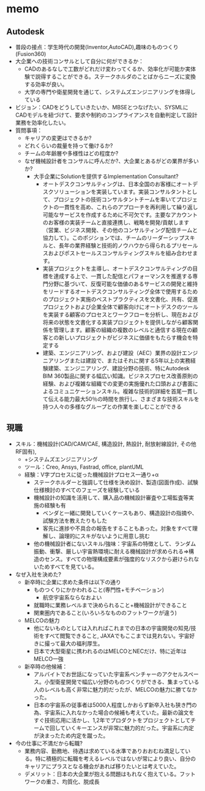 # memo

## Autodesk
* 普段の接点：学生時代の開発(Inventor,AutoCAD),趣味のものつくり(Fusion360)
* 大企業への技術コンサルとして自分に何ができるか：
  * CADのあるなしで工数がどれだけ変わってくるか、効率化が可能か実体験で説得することができる。ステークホルダのことばからニーズに変換する効率が良い。
  * 大学の専門や衛星開発を通じて、システムズエンジニアリングを体得している
* ビジョン：CADをどうしていきたいか、MBSEとつなげたい、SYSMLにCADモデルを紐づけて、要求や制約のコンプライアンスを自動判定して設計業務を効率化したい。
* 質問事項：
  * キャリアの変更はできるか?
  * どれくらいの裁量を持って働けるか?
  * チームの年齢層や多様性はどの程度か?
  * なぜ機械設計者をコンサルに呼んだか?、大企業とあるがどの業界が多いか?
    * 大手企業にSolutionを提供するImplementation Consultant?
      * オートデスクコンサルティングは、日本全国のお客様にオートデスクソリューションを実装しています。実装コンサルタントとして、プロジェクトの技術コンサルタントチームを率いてプロジェクトの一貫性を高め、これらのアプローチを再利用して繰り返し可能なサービスを作成するために不可欠です。主要なアカウントのお客様の実装チームと直接連携し、戦略を開発/貢献します（営業、ビジネス開発、その他のコンサルティング配信チームと協力して）。このポジションでは、チームのリーダーシップスキルと、長年の業界経験と技術的ノウハウから得られるプリセールスおよびポストセールスコンサルティングスキルを組み合わせます。
      * 実装プロジェクトを主導し、オートデスクコンサルティングの目標を達成する上で、一貫した配信とパフォーマンスを推進する専門分野に基づいて、反復可能な価値のあるサービスの開発と維持をリードするオートデスクコンサルティング全体で使用するためのプロジェクト実施のベストプラクティスを文書化、共有、促進プロジェクトおよび企業全体で顧客向けにオートデスクのツールを実装する顧客のプロセスとワークフローを分析し、現在および将来の状態を文書化する実装プロジェクトを提供しながら顧客関係を管理します。顧客の組織の複数のレベルと通信する現在の顧客との新しいプロジェクトがビジネスに価値をもたらす機会を特定する 
      * 建築、エンジニアリング、および建設（AEC）業界の設計エンジニアリングまたは建設で、またはそれに関する5年以上の実務経験建築、エンジニアリング、建設分野の技術、特にAutodesk BIM 360製品に関する幅広い知識。ビジネスプロセス改善原則の経験、および複雑な組織での変更の実施優れた口頭および書面によるコミュニケーションスキル。複雑な技術的詳細を首尾一貫して伝える能力最大50％の時間を旅行し、さまざまな技術スキルを持つ人々の多様なグループとの作業を楽しむことができる

## 現職
* スキル：機械設計(CAD/CAM/CAE, 構造設計, 熱設計, 耐放射線設計, その他RF固有),
  * +システムズエンジニアリング
  * ツール：Creo, Ansys, Fastrad, office, plantUML
  * 経験：V字プロセスに従った機械設計プロセス一通り+α
    * ステークホルダーと強調して仕様を決め設計、製造(図面作成)、試験仕様検討のすべてのフェーズを経験している
    * 機械設計の知識を活用して、購入品の機械設計審査や工場監査等実施の経験も有
      * ベンダと一緒に開発していくケースもあり、構造設計の指摘や、試験方法を教えたりもした
      * 客先に進捗や不具合の報告をすることもあった。対象をすべて理解し、論理的にスキがないように用意し挑む
    * 他の機械設計者にないスキル/強味：宇宙系の特徴として、ランダム振動、衝撃、厳しい宇宙熱環境に耐える機械設計が求められる⇒構造のセンス。すべての物理構成要素が強度的なリスクから避けられないためすべてを見ている。
* なぜ入社を決めた?
  * 新卒時に企業に求めた条件は以下の通り
    * ものつくりにかかわれること(専門性+モチベーション)
      * 航空宇宙系ならなおよい
    * 就職時に業務レベルまで決められること+機械設計ができること
    * 関東圏内であること(いろいろなもののフットワークが違う)
  * MELCOの魅力
    * 他にないものとしては入れればこれまでの日本の宇宙開発の知見/技術をすべて閲覧できること, JAXAでもここまでは見れない。宇宙好きに撮って最大の福利厚生。
    * 日本で大型衛星に携われるのはMELCOとNECだけ、特に近年はMELCO一強
  * 新卒時の他候補：
    * アルバイトでお世話になっていた宇宙系ベンチャーのアクセルスペース。小型衛星開発で幅広い分野のものつくりができる、集まっている人のレベルも高く非常に魅力的だったが、MELCOの魅力に勝てなかった。
    * 日本の宇宙系の従事者は5000人程度しかおらず新卒入社も狭き門の為、宇宙系に入れなかった場合の候補も考えていた。最新の論文をすぐ技術応用に活かし、1,2年でプロダクトをプロジェクトとしてチームで回していくキーエンスが非常に魅力的だった。宇宙系に内定が決まったため内定を蹴った。
* 今の仕事に不満だから転職?
  * 業務内容、勤務地、待遇は求めている水準でありおおむね満足している。特に積極的に転職を考えるレベルではないが常により良い、自分のキャリアにプラスとなる機会があれば移りたいとは考えていた。
  * デメリット：日本の大企業が抱える問題はもれなく抱えている。フットワークの重さ、均質化、脱成長